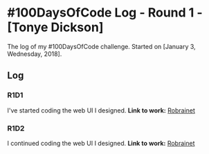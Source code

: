 # #100DaysOfCode Log - Round 1 - [Tonye Dickson]

The log of my #100DaysOfCode challenge. Started on [January 3, Wednesday, 2018].

## Log

### R1D1 
I've started coding the web UI I designed.
**Link to work:** [Robrainet](https://github.com/psybuglite?tab=overview&from=2018-01-03)

### R1D2
I continued coding the web UI I designed.
**Link to work:** [Robrainet](https://github.com/psybuglite?tab=overview&from=2018-01-04)

